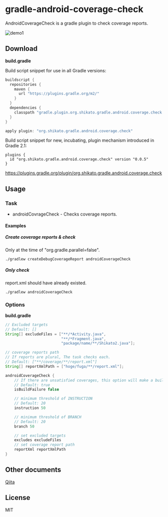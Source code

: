 # gradle-android-coverage-check

AndroidCoverageCheck is a gradle plugin to check coverage reports.  

![demo1](https://qiita-image-store.s3.amazonaws.com/0/47437/27441815-8d99-66cd-c214-02ff383c1ce8.png)
 
## Download
**build.gradle**  

Build script snippet for use in all Gradle versions:
```groovy
buildscript {
  repositories {
    maven {
      url "https://plugins.gradle.org/m2/"
    }
  }
  dependencies {
    classpath "gradle.plugin.org.shikato.gradle.android.coverage.check:gradle-android-coverage-check:0.0.5"
  }
}

apply plugin: "org.shikato.gradle.android.coverage.check"
```

Build script snippet for new, incubating, plugin mechanism introduced in Gradle 2.1:
```
plugins {
  id "org.shikato.gradle.android.coverage.check" version "0.0.5"
}
```
https://plugins.gradle.org/plugin/org.shikato.gradle.android.coverage.check

## Usage

### Task
* androidCovrageCheck - Checks coverage reports.  

#### Examples
##### Create coverage reports & check
Only at the time of "org.gradle.parallel=false".
```
./gradlew createDebugCoverageReport androidCoverageCheck  
```

##### Only check
report.xml should have already existed.
```
./gradlew androidCoverageCheck  
```

### Options
**build.gradle**

```groovy
// Excluded targets
// Default: []
String[] excludeFiles = ["**/*Activity.java",
                         "**/*Fragment.java",
                         "package/name/**/Shikato2.java"];

// coverage reports path
// If reports are plural, The task checks each.
// Default: ["**/coverage/**/report.xml"]
String[] reportXmlPath = ["hoge/fuga/**/report.xml"];

androidCoverageCheck {
    // If there are unsatisfied coverages, this option will make a build failure.
    // Default: true
    isBuildFailure false

    // minimum threshold of INSTRUCTION
    // Default: 20
    instruction 50

    // minimum threshold of BRANCH
    // Default: 20
    branch 50

    // set excluded targets
    excludes excludeFiles
    // set coverage report path
    reportXml reportXmlPath
}

```

## Other documents
[Qiita](http://qiita.com/shikato/items/9869719ab5e22ee9d061)

## License
MIT
